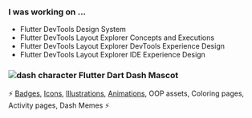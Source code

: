 ### I was working on ... 
 - Flutter DevTools Design System
 - Flutter DevTools Layout Explorer Concepts and Executions
 - Flutter DevTools Layout Explorer DevTools Experience Design
 - Flutter DevTools Layout Explorer IDE Experience Design
 
 ###  ![dash character](http://www.feliciachamberlain.com/flutter/dash-dart.ico/android-icon-48x48.png) Flutter Dart Dash Mascot
  ⚡ [Badges](https://github.com/raison00/flutter-dash-dart-badges), [Icons](https://github.com/raison00/dash-icon), [Illustrations](https://github.com/raison00/flutter-dart-dash-illos), [Animations](https://github.com/raison00/flutter-animation), OOP assets, Coloring pages, Activity pages, Dash Memes ⚡


